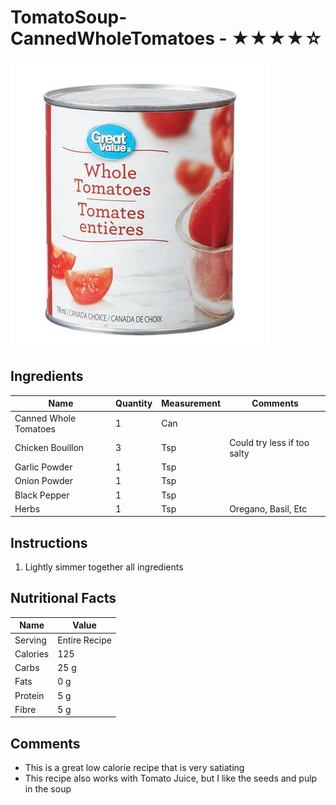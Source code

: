 # TomatoSoup-CannedWholeTomatoes - ★★★★☆

![Can](./CanTomatoes.png)

## Ingredients

| Name                  | Quantity | Measurement | Comments                    |
| --------------------- | -------- | ----------- | --------------------------- |
| Canned Whole Tomatoes | 1        | Can         |                             |
| Chicken Bouillon      | 3        | Tsp         | Could try less if too salty |
| Garlic Powder         | 1        | Tsp         |                             |
| Onion Powder          | 1        | Tsp         |                             |
| Black Pepper          | 1        | Tsp         |                             |
| Herbs                 | 1        | Tsp         | Oregano, Basil, Etc         |

## Instructions

1.  Lightly simmer together all ingredients

## Nutritional Facts

| Name     | Value         |
| -------- | ------------- |
| Serving  | Entire Recipe |
| Calories | 125           |
| Carbs    | 25 g          |
| Fats     | 0 g           |
| Protein  | 5 g           |
| Fibre    | 5 g           |

## Comments
-   This is a great low calorie recipe that is very satiating
-   This recipe also works with Tomato Juice, but I like the seeds and pulp in the soup